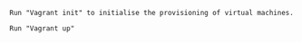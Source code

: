 ```Run "Vagrant init" to initialise the provisioning of virtual machines.```

```Run "Vagrant up"``` 